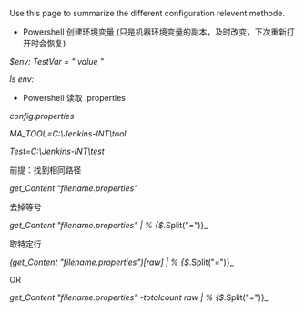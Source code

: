 Use this page to summarize the different configuration relevent methode.
* Powershell 创建环境变量 (只是机器环境变量的副本，及时改变，下次重新打开时会恢复)

_$env: TestVar = " value "_

_ls env:_

* Powershell 读取 .properties 

_config.properties_

_MA_TOOL=C:\Jenkins-INT\tool_

_Test=C:\Jenkins-INT\test_

前提：找到相同路径

_get_Content "filename.properties"_

去掉等号

_get_Content "filename.properties" | % {$_.Split("=")}_

取特定行

_(get_Content "filename.properties")[raw] | % {$_.Split("=")}_

OR

_get_Content "filename.properties" -totalcount raw | % {$_.Split("=")}_
